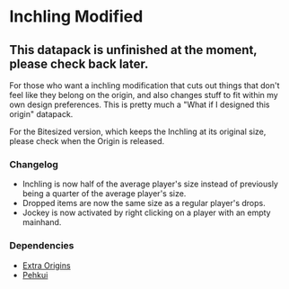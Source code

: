 # Inchling Modified
## This datapack is unfinished at the moment, please check back later.

For those who want a inchling modification that cuts out things that don't feel like they belong on the origin, and also changes stuff to fit within my own design preferences.
This is pretty much a "What if I designed this origin" datapack.

For the Bitesized version, which keeps the Inchling at its original size, please check when the Origin is released.

### Changelog
- Inchling is now half of the average player's size instead of previously being a quarter of the average player's size.
- Dropped items are now the same size as a regular player's drops.
- Jockey is now activated by right clicking on a player with an empty mainhand.

### Dependencies
- [Extra Origins](https://modrinth.com/mod/extra-origins)
- [Pehkui](https://modrinth.com/mod/pehkui)